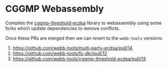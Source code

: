 # CGGMP Webassembly

Compiles the [cggmp-threshold-ecdsa][] library to webassembly using some forks which update dependencies to remove conflicts.

Once these PRs are merged then we can revert to the `webb-tools` versions:

1) https://github.com/webb-tools/multi-party-ecdsa/pull/14
2) https://github.com/webb-tools/fs-dkr/pull/12
3) https://github.com/webb-tools/cggmp-threshold-ecdsa/pull/13

[cggmp-threshold-ecdsa]: https://github.com/webb-tools/cggmp-threshold-ecdsa/
